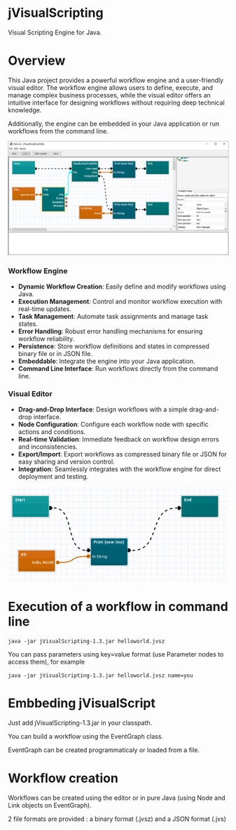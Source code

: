 # jVisualScripting
 Visual Scripting Engine for Java.

# Overview
This Java project provides a powerful workflow engine and a user-friendly visual editor. The workflow engine allows users to define, execute, and manage complex business processes, while the visual editor offers an intuitive interface for designing workflows without requiring deep technical knowledge.

Additionally, the engine can be embedded in your Java application or run workflows from the command line.

![Screenshot](editor.png?raw=true "Title")

### Workflow Engine
- **Dynamic Workflow Creation**: Easily define and modify workflows using Java.
- **Execution Management**: Control and monitor workflow execution with real-time updates.
- **Task Management**: Automate task assignments and manage task states.
- **Error Handling**: Robust error handling mechanisms for ensuring workflow reliability.
- **Persistence**: Store workflow definitions and states in compressed binary file or in JSON file.
- **Embeddable**: Integrate the engine into your Java application.
- **Command Line Interface**: Run workflows directly from the command line.

### Visual Editor
- **Drag-and-Drop Interface**: Design workflows with a simple drag-and-drop interface.
- **Node Configuration**: Configure each workflow node with specific actions and conditions.
- **Real-time Validation**: Immediate feedback on workflow design errors and inconsistencies.
- **Export/Import**: Export workflows as compressed binary file or JSON for easy sharing and version control.
- **Integration**: Seamlessly integrates with the workflow engine for direct deployment and testing.



![Screenshot](hello.png?raw=true "Title")

# Execution of a workflow in command line 
```
java -jar jVisualScripting-1.3.jar helloworld.jvsz
```
You can pass parameters using key=value format (use Parameter nodes to access them), for example
```
java -jar jVisualScripting-1.3.jar helloworld.jvsz name=you
```

# Embbeding jVisualScript

Just add jVisualScripting-1.3.jar in your classpath.

You can build a workflow using the EventGraph class.

EventGraph can be created programmaticaly or loaded from a file.

# Workflow creation

Workflows can be created using the editor or in pure Java (using Node and Link objects on EventGraph).

2 file formats are provided : a binary format (.jvsz) and a JSON format (.jvs)



